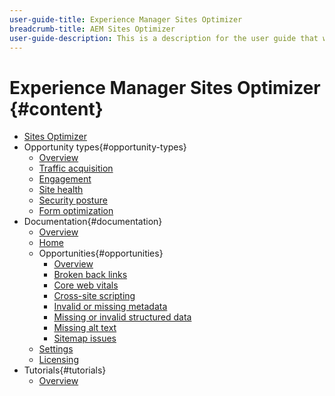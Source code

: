 ```yaml
---
user-guide-title: Experience Manager Sites Optimizer
breadcrumb-title: AEM Sites Optimizer
user-guide-description: This is a description for the user guide that will be displayed on the landing page.
---
```


# Experience Manager Sites Optimizer {#content}

+ [Sites Optimizer](/help/sites-optimizer.md)
+ Opportunity types{#opportunity-types}
  + [Overview](/help/opportunity-types/overview.md)
  + [Traffic acquisition](/help/opportunity-types/traffic-acquisition.md)
  + [Engagement](/help/opportunity-types/engagement.md)
  + [Site health](/help/opportunity-types/site-health.md)
  + [Security posture](/help/opportunity-types/security-posture.md)
  + [Form optimization](/help/opportunity-types/form-optimization.md)
+ Documentation{#documentation}
  + [Overview](/help/documentation/overview.md)
  + [Home](/help/documentation/home.md)
  + Opportunities{#opportunities}
    + [Overview](/help/documentation/opportunities/overview.md)
    + [Broken back links](/help/documentation/opportunities/broken-backlinks.md)
    + [Core web vitals](/help/documentation/opportunities/core-web-vitals.md)
    + [Cross-site scripting](/help/documentation/opportunities/cross-site-scripting.md)
    + [Invalid or missing metadata](/help/documentation/opportunities/invalid-or-missing-metadata.md)
    + [Missing or invalid structured data](/help/documentation/opportunities/missing-invalid-structured-data.md)
    + [Missing alt text](/help/documentation/opportunities/missing-alt-text.md)
    + [Sitemap issues](/help/documentation/opportunities/sitemap-issues.md)
  + [Settings](/help/documentation/settings.md)
  + [Licensing](/help/documentation/licensing.md)
+ Tutorials{#tutorials}
  + [Overview](/help/tutorials/overview.md)